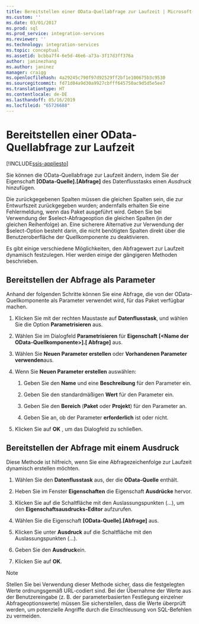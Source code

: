 ```yaml
---
title: Bereitstellen einer OData-Quellabfrage zur Laufzeit | Microsoft-Dokumentation
ms.custom: ''
ms.date: 03/01/2017
ms.prod: sql
ms.prod_service: integration-services
ms.reviewer: ''
ms.technology: integration-services
ms.topic: conceptual
ms.assetid: bcbba7f4-6e5d-46e6-a73a-3f17d3ff376a
author: janinezhang
ms.author: janinez
manager: craigg
ms.openlocfilehash: 4a29245c790f97d92529ff2bf1e100675b3c9530
ms.sourcegitcommit: fd71d04a9d30a9927cbfff645750ac9d5d5e5ee7
ms.translationtype: HT
ms.contentlocale: de-DE
ms.lasthandoff: 05/16/2019
ms.locfileid: "65726688"
---
```

# <a name="provide-an-odata-source-query-at-runtime"></a>Bereitstellen einer OData-Quellabfrage zur Laufzeit

[!INCLUDE[ssis-appliesto](../../includes/ssis-appliesto-ssvrpluslinux-asdb-asdw-xxx.md)]


 Sie können die OData-Quellabfrage zur Laufzeit ändern, indem Sie der Eigenschaft **[OData-Quelle].[Abfrage]** des Datenflusstasks einen *Ausdruck* hinzufügen.  
  
 Die zurückgegebenen Spalten müssen die gleichen Spalten sein, die zur Entwurfszeit zurückgegeben wurden; andernfalls erhalten Sie eine Fehlermeldung, wenn das Paket ausgeführt wird. Geben Sie bei Verwendung der $select-Abfrageoption die gleichen Spalten (in der gleichen Reihenfolge) an. Eine sicherere Alternative zur Verwendung der $select-Option besteht darin, die nicht benötigten Spalten direkt über die Benutzeroberfläche der Quellkomponente zu deaktivieren.  
  
 Es gibt einige verschiedene Möglichkeiten, den Abfragewert zur Laufzeit dynamisch festzulegen. Hier werden einige der gängigeren Methoden beschrieben.  
  
## <a name="provide-the-query-as-a-parameter"></a>Bereitstellen der Abfrage als Parameter  
 Anhand der folgenden Schritte können Sie eine Abfrage, die von der OData-Quellkomponente als Parameter verwendet wird, für das Paket verfügbar machen.  
  
1.  Klicken Sie mit der rechten Maustaste auf **Datenflusstask**, und wählen Sie die Option **Parametrisieren** aus.  
  
2.  Wählen Sie im Dialogfeld **Parametrisieren** für **Eigenschaft** **[\<Name der OData-Quellkomponente>].[ Abfrage]** aus.  
  
3.  Wählen Sie **Neuen Parameter erstellen** oder **Vorhandenen Parameter verwenden**aus.  
  
4.  Wenn Sie **Neuen Parameter erstellen** auswählen:  
  
    1.  Geben Sie den **Name** und eine **Beschreibung** für den Parameter ein.  
  
    2.  Geben Sie den standardmäßigen **Wert** für den Parameter ein.  
  
    3.  Geben Sie den **Bereich** (**Paket** oder **Projekt**) für den Parameter an.  
  
    4.  Geben Sie an, ob der Parameter **erforderlich** ist oder nicht.  
  
5.  Klicken Sie auf **OK** , um das Dialogfeld zu schließen.  
  
## <a name="provide-the-query-with-an-expression"></a>Bereitstellen der Abfrage mit einem Ausdruck
 Diese Methode ist hilfreich, wenn Sie eine Abfragezeichenfolge zur Laufzeit dynamisch erstellen möchten.
  
1.  Wählen Sie den **Datenflusstask** aus, der die **OData-Quelle** enthält.  
  
2.  Heben Sie im Fenster **Eigenschaften** die Eigenschaft **Ausdrücke** hervor.  
  
3.  Klicken Sie auf die Schaltfläche mit den Auslassungspunkten (...), um den **Eigenschaftsausdrucks-Editor** aufzurufen.  
  
4.  Wählen Sie die Eigenschaft **[OData-Quelle].[Abfrage]** aus.  
  
5.  Klicken Sie unter **Ausdruck** auf die Schaltfläche mit den Auslassungspunkten (...).  
  
6.  Geben Sie den **Ausdruck**ein.  
  
7.  Klicken Sie auf **OK**.  
  
> [!NOTE]  
> Stellen Sie bei Verwendung dieser Methode sicher, dass die festgelegten Werte ordnungsgemäß URL-codiert sind. Bei der Übernahme der Werte aus der Benutzereingabe (z. B. der parameterbasierten Festlegung einzelner Abfrageoptionswerte) müssen Sie sicherstellen, dass die Werte überprüft werden, um potenzielle Angriffe durch die Einschleusung von SQL-Befehlen zu vermeiden.  
  
  
